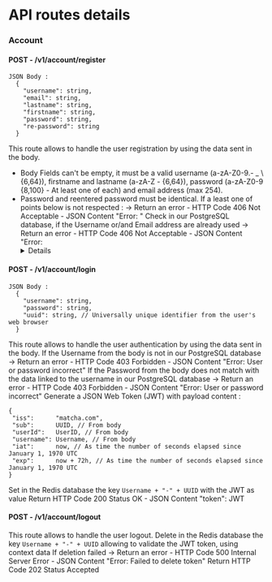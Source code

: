 # API routes details

### Account
#### POST - /v1/account/register
```
JSON Body :
  {
    "username": string,
    "email": string,
    "lastname": string,
    "firstname": string,
    "password": string,
    "re-password": string
  }
```
This route allows to handle the user registration by using the data sent in the body.
- Body Fields can't be empty, it must be a valid username (a-zA-Z0-9.- _ \\ {6,64}), firstname
and lastname (a-zA-Z - {6,64}), password (a-zA-Z0-9 {8,100} - At least one of each) and
email address (max 254).
- Password and reentered password must be identical.
If a least one of points below is not respected :
   -> Return an error - HTTP Code 406 Not Acceptable - JSON Content "Error: <error details>"
Check in our PostgreSQL database, if the Username or/and Email address are already used
   -> Return an error - HTTP Code 406 Not Acceptable - JSON Content "Error: <details> already used"
Encrypt the password and insert in the database the new user
Return HTTP Code 201 Status Created

#### POST - /v1/account/login
```
JSON Body :
  {
    "username": string,
    "password": string,
    "uuid": string, // Universally unique identifier from the user's web browser
  }
```
This route allows to handle the user authentication by using the data sent in the body.
If the Username from the body is not in our PostgreSQL database
   -> Return an error - HTTP Code 403 Forbidden - JSON Content "Error: User or password incorrect"
If the Password from the body does not match with the data linked to the username in our PostgreSQL database
  -> Return an error - HTTP Code 403 Forbidden - JSON Content "Error: User or password incorrect"
Generate a JSON Web Token (JWT) with payload content :
```
{
 "iss":      "matcha.com",
 "sub":      UUID, // From body
 "userId":   UserID, // From body
 "username": Username, // From body
 "iat":      now, // As time the number of seconds elapsed since January 1, 1970 UTC
 "exp":      now + 72h, // As time the number of seconds elapsed since January 1, 1970 UTC
}
```
Set in the Redis database the key `Username + "-" + UUID` with the JWT as value
Return HTTP Code 200 Status OK - JSON Content "token": JWT

#### POST - /v1/account/logout
This route allows to handle the user logout.
Delete in the Redis database the key `Username + "-" + UUID` allowing to validate the JWT token, using context data
If deletion failed
    -> Return an error - HTTP Code 500 Internal Server Error - JSON Content "Error: Failed to delete token"
Return HTTP Code 202 Status Accepted
